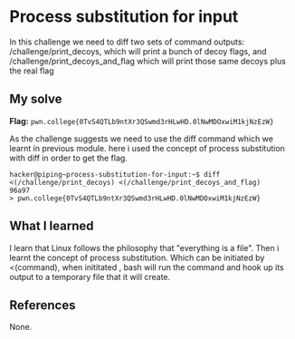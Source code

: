 # Process substitution for input

In this challenge we need to diff two sets of command outputs: /challenge/print_decoys, which will print a bunch of 
decoy flags, and /challenge/print_decoys_and_flag which will print those same decoys plus the real flag

## My solve
**Flag:** `pwn.college{0TvS4QTLb9ntXr3QSwmd3rHLwHD.0lNwMDOxwiM1kjNzEzW}`

As the challenge suggests we need to use the diff command which we learnt in previous module. here i used the concept of 
process substitution with diff in order to get the flag.

```
hacker@piping~process-substitution-for-input:~$ diff <(/challenge/print_decoys) <(/challenge/print_decoys_and_flag)
96a97
> pwn.college{0TvS4QTLb9ntXr3QSwmd3rHLwHD.0lNwMDOxwiM1kjNzEzW}
```

## What I learned

I learn that Linux follows the philosophy that "everything is a file". Then i learnt the concept of process substitution. 
Which can be initiated by <(command), when inititated , bash will run the command and hook up its output to a temporary 
file that it will create.

## References 
None.
